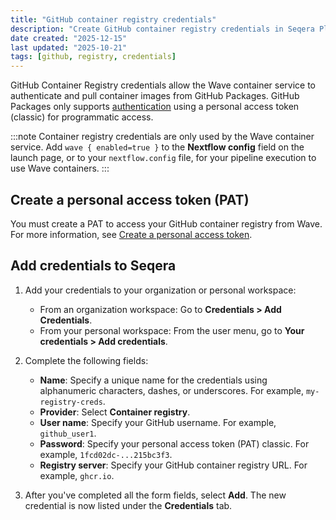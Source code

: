 ```yaml
---
title: "GitHub container registry credentials"
description: "Create GitHub container registry credentials in Seqera Platform."
date created: "2025-12-15"
last updated: "2025-10-21"
tags: [github, registry, credentials]
---
```


GitHub Container Registry credentials allow the Wave container service to authenticate and pull container images from GitHub Packages. GitHub Packages only supports [authentication][github-pat] using a personal access token (classic) for programmatic access.

:::note
Container registry credentials are only used by the Wave container service. Add `wave { enabled=true }` to the **Nextflow config** field on the launch page, or to your `nextflow.config` file, for your pipeline execution to use Wave containers.
:::

## Create a personal access token (PAT)

You must create a PAT to access your GitHub container registry from Wave. For more information, see [Create a personal access token][github-create].

## Add credentials to Seqera

1.  Add your credentials to your organization or personal workspace:
    - From an organization workspace: Go to **Credentials > Add Credentials**.
    - From your personal workspace: From the user menu, go to **Your credentials > Add credentials**.

2.  Complete the following fields:

    - **Name**: Specify a unique name for the credentials using alphanumeric characters, dashes, or underscores. For example, `my-registry-creds`.
    - **Provider**: Select **Container registry**.
    - **User name**: Specify your GitHub username. For example, `github_user1`.
    - **Password**: Specify your personal access token (PAT) classic. For example, `1fcd02dc-...215bc3f3`.
    - **Registry server**: Specify your GitHub container registry URL. For example, `ghcr.io`.

3.  After you've completed all the form fields, select **Add**. The new credential is now listed under the **Credentials** tab.

[github-pat]: https://docs.github.com/en/packages/working-with-a-github-packages-registry/working-with-the-container-registry#authenticating-with-a-personal-access-token-classic
[github-create]: https://docs.github.com/en/authentication/keeping-your-account-and-data-secure/managing-your-personal-access-tokens#creating-a-personal-access-token-classic
